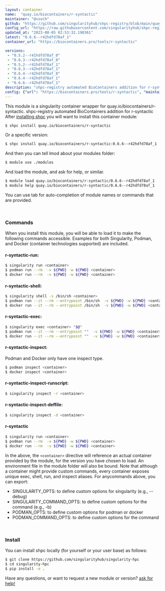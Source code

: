 ```yaml
---
layout: container
name:  "quay.io/biocontainers/r-syntactic"
maintainer: "@vsoch"
github: "https://github.com/singularityhub/shpc-registry/blob/main/quay.io/biocontainers/r-syntactic/container.yaml"
config_url: "https://raw.githubusercontent.com/singularityhub/shpc-registry/main/quay.io/biocontainers/r-syntactic/container.yaml"
updated_at: "2023-08-05 02:53:32.190361"
latest: "0.6.6--r42hdfd78af_1"
container_url: "https://biocontainers.pro/tools/r-syntactic"

versions:
 - "0.5.2--r41hdfd78af_0"
 - "0.6.3--r42hdfd78af_0"
 - "0.5.2--r41hdfd78af_1"
 - "0.6.3--r42hdfd78af_1"
 - "0.6.4--r42hdfd78af_0"
 - "0.6.4--r42hdfd78af_1"
 - "0.6.6--r42hdfd78af_1"
description: "shpc-registry automated BioContainers addition for r-syntactic"
config: {"url": "https://biocontainers.pro/tools/r-syntactic", "maintainer": "@vsoch", "description": "shpc-registry automated BioContainers addition for r-syntactic", "latest": {"0.6.6--r42hdfd78af_1": "sha256:f3d458b355f12ff2e69cd1f26e31f3e1fd509091cf3e2f65def2275eaf0ebe00"}, "tags": {"0.5.2--r41hdfd78af_0": "sha256:cdd5fbf4e79457feecca9b70fb1916e9ce81781da6aded717829b228e2a2a91d", "0.6.3--r42hdfd78af_0": "sha256:5bcba9a3f081674975e5e32c5c1603be36d711006b81ef07528f82af4db627d0", "0.5.2--r41hdfd78af_1": "sha256:ba527bcaef1d5a464615ef229083b3280419104d4b4ba10b0a12403ddda74663", "0.6.3--r42hdfd78af_1": "sha256:f93aa4cfdf94a27b79e85ec83bfaa2692a4604f7c09a10182908d7ce74d745fd", "0.6.4--r42hdfd78af_0": "sha256:fb30c0a854f8e4818175a4109eae340613f0cc5f035e23683ea4f04a2fca0880", "0.6.4--r42hdfd78af_1": "sha256:23b611017d61fc63dc485cbe37ac01ddbfabdc63c0fb5bfe5b605945d1929f9d", "0.6.6--r42hdfd78af_1": "sha256:f3d458b355f12ff2e69cd1f26e31f3e1fd509091cf3e2f65def2275eaf0ebe00"}, "docker": "quay.io/biocontainers/r-syntactic"}
---
```


This module is a singularity container wrapper for quay.io/biocontainers/r-syntactic.
shpc-registry automated BioContainers addition for r-syntactic
After [installing shpc](#install) you will want to install this container module:


```bash
$ shpc install quay.io/biocontainers/r-syntactic
```

Or a specific version:

```bash
$ shpc install quay.io/biocontainers/r-syntactic:0.6.6--r42hdfd78af_1
```

And then you can tell lmod about your modules folder:

```bash
$ module use ./modules
```

And load the module, and ask for help, or similar.

```bash
$ module load quay.io/biocontainers/r-syntactic/0.6.6--r42hdfd78af_1
$ module help quay.io/biocontainers/r-syntactic/0.6.6--r42hdfd78af_1
```

You can use tab for auto-completion of module names or commands that are provided.

<br>

### Commands

When you install this module, you will be able to load it to make the following commands accessible.
Examples for both Singularity, Podman, and Docker (container technologies supported) are included.

#### r-syntactic-run:

```bash
$ singularity run <container>
$ podman run --rm  -v ${PWD} -w ${PWD} <container>
$ docker run --rm  -v ${PWD} -w ${PWD} <container>
```

#### r-syntactic-shell:

```bash
$ singularity shell -s /bin/sh <container>
$ podman run --it --rm --entrypoint /bin/sh  -v ${PWD} -w ${PWD} <container>
$ docker run --it --rm --entrypoint /bin/sh  -v ${PWD} -w ${PWD} <container>
```

#### r-syntactic-exec:

```bash
$ singularity exec <container> "$@"
$ podman run --it --rm --entrypoint ""  -v ${PWD} -w ${PWD} <container> "$@"
$ docker run --it --rm --entrypoint ""  -v ${PWD} -w ${PWD} <container> "$@"
```

#### r-syntactic-inspect:

Podman and Docker only have one inspect type.

```bash
$ podman inspect <container>
$ docker inspect <container>
```

#### r-syntactic-inspect-runscript:

```bash
$ singularity inspect -r <container>
```

#### r-syntactic-inspect-deffile:

```bash
$ singularity inspect -d <container>
```



#### r-syntactic

```bash
$ singularity run <container>
$ podman run --rm  -v ${PWD} -w ${PWD} <container>
$ docker run --rm  -v ${PWD} -w ${PWD} <container>
```


In the above, the `<container>` directive will reference an actual container provided
by the module, for the version you have chosen to load. An environment file in the
module folder will also be bound. Note that although a container
might provide custom commands, every container exposes unique exec, shell, run, and
inspect aliases. For anycommands above, you can export:

 - SINGULARITY_OPTS: to define custom options for singularity (e.g., --debug)
 - SINGULARITY_COMMAND_OPTS: to define custom options for the command (e.g., -b)
 - PODMAN_OPTS: to define custom options for podman or docker
 - PODMAN_COMMAND_OPTS: to define custom options for the command

<br>

### Install

You can install shpc locally (for yourself or your user base) as follows:

```bash
$ git clone https://github.com/singularityhub/singularity-hpc
$ cd singularity-hpc
$ pip install -e .
```

Have any questions, or want to request a new module or version? [ask for help!](https://github.com/singularityhub/singularity-hpc/issues)